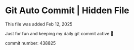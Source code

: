 # Git Auto Commit | Hidden File

This file was added Feb 12, 2025

Just for fun and keeping my daily git commit active 🤪

commit number: 438825
